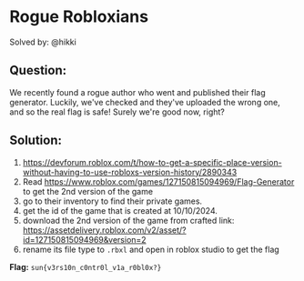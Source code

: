 # Rogue Robloxians

Solved by: @hikki

## Question:
We recently found a rogue author who went and published their flag generator. Luckily, we've checked and they've uploaded the wrong one, and so the real flag is safe! Surely we're good now, right?

## Solution:
1. https://devforum.roblox.com/t/how-to-get-a-specific-place-version-without-having-to-use-robloxs-version-history/2890343
2. Read https://www.roblox.com/games/127150815094969/Flag-Generator to get the 2nd version of the game
3. go to their inventory to find their private games.
4. get the id of the game that is created at 10/10/2024.
5. download the 2nd version of the game from crafted link: https://assetdelivery.roblox.com/v2/asset/?id=127150815094969&version=2
6. rename its file type to `.rbxl` and open in roblox studio to get the flag 

**Flag:** `sun{v3rs10n_c0ntr0l_v1a_r0bl0x?}`
